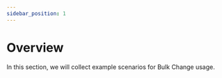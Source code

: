 ```yaml
---
sidebar_position: 1
---
```


# Overview

In this section, we will collect example scenarios for Bulk Change usage.
